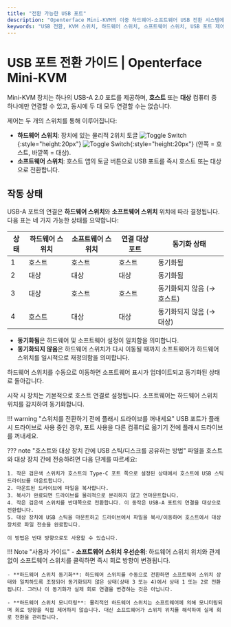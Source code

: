 ```yaml
---
title: "전환 가능한 USB 포트"
description: "Openterface Mini-KVM의 이중 하드웨어-소프트웨어 USB 전환 시스템에 대해 알아보고, 네 가지 작동 상태, 안전 지침 및 향후 원격 액세스 기능을 이해할 수 있습니다."
keywords: "USB 전환, KVM 스위치, 하드웨어 스위치, 소프트웨어 스위치, USB 포트 제어, USB를 통한 KVM, IP를 통한 KVM, 원격 액세스, USB 장치 관리, 컴퓨터 주변기기, USB 전원 관리"
---
```


# **USB 포트 전환 가이드** | Openterface Mini-KVM

Mini-KVM 장치는 하나의 USB-A 2.0 포트를 제공하며, **호스트** 또는 **대상** 컴퓨터 중 하나에만 연결할 수 있고, 동시에 두 대 모두 연결할 수는 없습니다.

제어는 두 개의 스위치를 통해 이루어집니다:

- **하드웨어 스위치**: 장치에 있는 물리적 2위치 토글 ![Toggle Switch](https://assets.openterface.com/images/shell-icons/toggle-h-t.svg#only-light){:style="height:20px"} ![Toggle Switch](https://assets.openterface.com/images/shell-icons/toggle-h-t_1.svg#only-dark){:style="height:20px"} (안쪽 = 호스트, 바깥쪽 = 대상).  
- **소프트웨어 스위치**: 호스트 앱의 토글 버튼으로 USB 포트를 즉시 호스트 또는 대상으로 전환합니다.

## 작동 상태

USB-A 포트의 연결은 **하드웨어 스위치**와 **소프트웨어 스위치** 위치에 따라 결정됩니다. 다음 표는 네 가지 가능한 상태를 요약합니다:

| **상태** | **하드웨어 스위치** | **소프트웨어 스위치** | **연결 대상 포트** | **동기화 상태**             |
|----------|---------------------|-----------------------|---------------------|-----------------------------|
| 1        | 호스트              | 호스트                | 호스트              | 동기화됨                    |
| 2        | 대상                | 대상                  | 대상                | 동기화됨                    |
| 3        | 대상                | 호스트                | 호스트              | 동기화되지 않음 (→ 호스트) |
| 4        | 호스트              | 대상                  | 대상                | 동기화되지 않음 (→ 대상)     |

- **동기화됨**은 하드웨어 및 소프트웨어 설정이 일치함을 의미합니다.  
- **동기화되지 않음**은 하드웨어 스위치가 다시 이동될 때까지 소프트웨어가 하드웨어 스위치를 일시적으로 재정의함을 의미합니다.

하드웨어 스위치를 수동으로 이동하면 소프트웨어 표시가 업데이트되고 동기화된 상태로 돌아갑니다.

시작 시 장치는 기본적으로 호스트 연결로 설정됩니다. 소프트웨어는 하드웨어 스위치 위치를 감지하여 동기화합니다.

!!! warning "스위치를 전환하기 전에 플래시 드라이브를 꺼내세요"
    USB 포트가 플래시 드라이브로 사용 중인 경우, 포트 사용을 다른 컴퓨터로 옮기기 전에 플래시 드라이브를 꺼내세요.

??? note "호스트와 대상 장치 간에 USB 스틱/디스크를 공유하는 방법"
    파일을 호스트와 대상 장치 간에 전송하려면 다음 단계를 따르세요:

    1. 작은 검은색 스위치가 호스트의 Type-C 포트 쪽으로 설정된 상태에서 호스트에 USB 스틱 드라이브를 마운트합니다.
    2. 마운트된 드라이브에 파일을 복사합니다.
    3. 복사가 완료되면 드라이브를 물리적으로 분리하지 않고 언마운트합니다.
    4. 작은 검은색 스위치를 반대쪽으로 전환합니다. 이 동작은 USB-A 포트의 연결을 대상으로 전환합니다.
    5. 대상 장치에 USB 스틱을 마운트하고 드라이브에서 파일을 복사/이동하여 호스트에서 대상 장치로 파일 전송을 완료합니다.

    이 방법은 반대 방향으로도 사용할 수 있습니다.

!!! Note "사용자 가이드"
    - **소프트웨어 스위치 우선순위**: 하드웨어 스위치 위치와 관계없이 소프트웨어 스위치를 클릭하면 즉시 회로 방향이 변경됩니다.

    - **하드웨어 스위치 동기화**: 하드웨어 스위치를 수동으로 전환하면 소프트웨어 스위치 상태와 일치하도록 조정되어 동기화되지 않은 상태(상태 3 또는 4)에서 상태 1 또는 2로 전환됩니다. 그러나 이 동기화가 실제 회로 연결을 변경하는 것은 아닙니다.

    - **하드웨어 스위치 모니터링**: 물리적인 하드웨어 스위치는 소프트웨어에 의해 모니터링되며 회로 방향을 직접 제어하지 않습니다. 대신 소프트웨어가 스위치 위치를 해석하여 실제 회로 전환을 관리합니다.